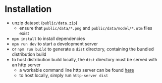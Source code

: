 # Installation
- unzip dataset (`public/data.zip`)
    - ensure that `public/data/*.png` and `public/data/model/*.utm` files exist
- `npm install` to install dependencies
- `npm run dev` to start a development server
- or `npm run build` to generate a `dist` directory, containing the bundled distribution build
- to host distribution build locally, the `dist` directory must be served with an http server
    - a workable command line http server can be found [here](https://www.npmjs.com/package/http-server)
    - to host locally, simply run `http-server dist`
